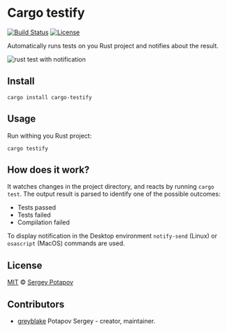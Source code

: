 # Cargo testify

[![Build Status](https://travis-ci.org/greyblake/cargo-testify.svg?branch=master)](https://travis-ci.org/greyblake/cargo-testify)
[![License](https://img.shields.io/badge/license-MIT-blue.svg)](https://raw.githubusercontent.com/greyblake/cargo-testify/master/LICENSE)

Automatically runs tests on you Rust project and notifies about the result.

![rust test with notification](https://raw.githubusercontent.com/greyblake/cargo-testify/master/artifacts/demo.gif)


## Install

```
cargo install cargo-testify
```

## Usage

Run withing you Rust project:

```
cargo testify
```

## How does it work?

It watches changes in the project directory, and reacts by running `cargo test`.
The output result is parsed to identify one of the possible outcomes:
* Tests passed
* Tests failed
* Compilation failed

To display notification in the Desktop environment `notify-send` (Linux) or `osascript` (MacOS) commands are used.

## License

[MIT](https://github.com/greyblake/cargo-testify/blob/master/LICENSE) © [Sergey Potapov](http://greyblake.com/)


## Contributors

- [greyblake](https://github.com/greyblake) Potapov Sergey - creator, maintainer.

